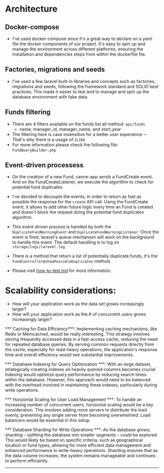 # Architecture

## Docker-compose
- I've used docker-compose since it's a great way to declare on a yaml file the docker components of our project. It's easy to spin up and manage the environment across different platforms, ensuring the installation and dependencies steps from within the dockerfile file.

## Factories, migrations and seeds
- I've used a few laravel built-in libraries and concepts such as factories, migrations and seeds, following the framework standard and SOLID best practices. This made it easier to test and to manage and spin up the database environment with fake data.


## Funds filtering
- There are 4 filters available on the funds list all method: `api/funds`
    - name, manager_id, manager_name, and start_year
- The filtering here is case insensitive for a better user experience -- That's why there is a usage of `ILIKE`
- For more information please check the following file: `FundQueryBuilder.php`


## Event-driven processess
- On the creation of a new Fund, canoe-app sends a FundCreate event. And on the FundCreateListener, we execute the algorithm to check for potential fund duplicates. 
- I've decided to decouple the events, in order to return as fast as possible the response for the `create` API call. Using the FundCreate event, it allows to add other future logic every time an Fund is created and doesn't block the request doing the potential fund duplicates algorithm.

- This event-driven process is handled by both the `DuplicateFundWarningEvent` and `DuplicateFundWarningListener`. Once the event is fired, laravel's queue mechanism will work on the background to handle this event. The default handling is to log on `storage/logs/laravel.log`

- There is a method that return a list of potentially duplicate funds, it's the `FundController@showPossibleDuplicates` method.
- Please visit [how-to-test.md](docs/how-to-test.md) for more information.


# Scalability considerations:
- How will your application work as the data set grows increasingly larger?
- How will your application work as the # of concurrent users grows increasingly larger?

*** Caching for Data Efficiency***: Implementing caching mechanisms, like Redis or Memcached, would be really interesting. This strategy involves storing frequently accessed data in a fast-access cache, reducing the need for repeated database queries. By serving common requests directly from the cache, especially for read-heavy operations, the application's response time and overall efficiency would see substantial improvements.

*** Database Indexing for Query Optimization ***: With an large dataset, strategically creating indexes on heavily queried columns becomes crucial. Indexing would optimize query performance by reducing search times within the database. However, this approach would need to be balanced with the overhead involved in maintaining these indexes, particularly during write operations.

*** Horizontal Scaling for User Load Management ***: To handle an increasing number of concurrent users, horizontal scaling would be a key consideration. This involves adding more servers to distribute the load evenly, preventing any single server from becoming overwhelmed. Load balancers would be essential in this setup.

*** Database Sharding for Write Operations ***: As the database grows, sharding – splitting the database into smaller segments – could be explored. This would likely be based on specific criteria, such as geographical location or fund types, allowing for more efficient data management and enhanced performance in write-heavy operations. Sharding ensures that as the data volume increases, the system remains manageable and continues to perform efficiently.


----
